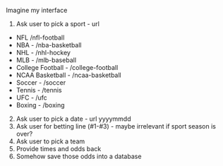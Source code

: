 Imagine my interface

1. Ask user to pick a sport - url
  - NFL /nfl-football
  - NBA - /nba-basketball
  - NHL - /nhl-hockey
  - MLB - /mlb-baseball
  - College Football - /college-football
  - NCAA Basketball - /ncaa-basketball
  - Soccer - /soccer
  - Tennis - /tennis
  - UFC - /ufc
  - Boxing - /boxing
2. Ask user to pick a date - url yyyymmdd
3. Ask user for betting line (#1-#3) - maybe irrelevant if sport season is over?
4. Ask user to pick a team
5. Provide times and odds back
6. Somehow save those odds into a database
